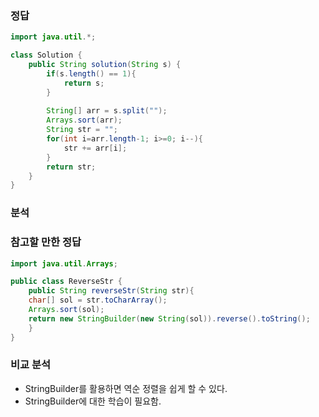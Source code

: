###   정답
```java
import java.util.*;

class Solution {
    public String solution(String s) {
        if(s.length() == 1){
            return s;
        }
        
        String[] arr = s.split("");
        Arrays.sort(arr);
        String str = "";
        for(int i=arr.length-1; i>=0; i--){
            str += arr[i];
        }
        return str;
    }
}
```

###   분석


###   참고할 만한 정답
```java
import java.util.Arrays;

public class ReverseStr {
    public String reverseStr(String str){
    char[] sol = str.toCharArray();
    Arrays.sort(sol);
    return new StringBuilder(new String(sol)).reverse().toString();
    }
}
```

###   비교 분석
-   StringBuilder를 활용하면 역순 정렬을 쉽게 할 수 있다.
-   StringBuilder에 대한 학습이 필요함.

```java

```